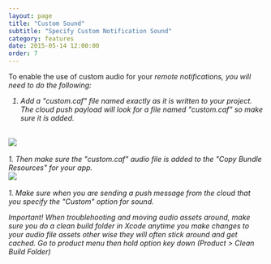 ```yaml
---
layout: page
title: "Custom Sound"
subtitle: "Specify Custom Notification Sound"
category: features
date: 2015-05-14 12:00:00
order: 7
---
```


To enable the use of custom audio for your <i>remote notifications<i/>, you will need to do the following:

1. Add a "custom.caf" file named exactly as it is written to your project. The cloud push payload will look for a file named "custom.caf" so make sure it is added.
<br/>
 <img class="img-responsive" src="{{ site.baseurl }}/assets/audio_step1.png" /><br/>
<br/>
1. Then make sure the "custom.caf" audio file is added to the "Copy Bundle Resources" for your app. 
<br/>
 <img class="img-responsive" src="{{ site.baseurl }}/assets/audio_step2.png" /><br/>
<br/>
1. Make sure when you are sending a push message from the cloud that you specify the "Custom" option for sound. 

Important! When troublehooting and moving audio assets around, make sure you do a clean build folder in Xcode anytime you make changes to your audio file assets other wise they will often stick around and get cached. Go to product menu then hold option key down (Product > Clean Build Folder)